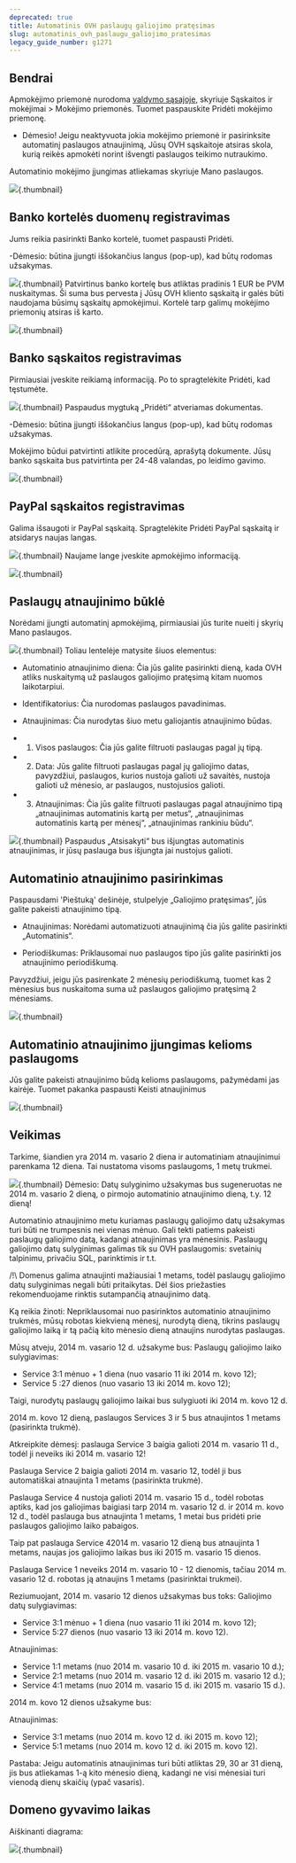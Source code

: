 ```yaml
---
deprecated: true
title: Automatinis OVH paslaugų galiojimo pratęsimas
slug: automatinis_ovh_paslaugu_galiojimo_pratesimas
legacy_guide_number: g1271
---
```



## Bendrai
Apmokėjimo priemonė nurodoma [valdymo sąsajoje](https://www.ovh.com/manager/web/login/), skyriuje  Sąskaitos ir mokėjimai > Mokėjimo priemonės. Tuomet paspauskite Pridėti mokėjimo priemonę.


- Dėmesio! Jeigu neaktyvuota jokia mokėjimo priemonė ir pasirinksite automatinį paslaugos atnaujinimą, Jūsų OVH sąskaitoje atsiras skola, kurią reikės apmokėti norint išvengti paslaugos teikimo nutraukimo.


Automatinio mokėjimo įjungimas atliekamas skyriuje Mano paslaugos.

![](images/3734.png){.thumbnail}


## Banko kortelės duomenų registravimas
Jums reikia pasirinkti Banko kortelė, tuomet paspausti Pridėti.

-Dėmesio: būtina įjungti iššokančius langus (pop-up), kad būtų rodomas užsakymas.

![](images/3735.png){.thumbnail}
Patvirtinus banko kortelę bus atliktas pradinis 1 EUR be PVM nuskaitymas.
Ši suma bus pervesta į Jūsų OVH kliento sąskaitą ir galės būti naudojama būsimų sąskaitų apmokėjimui. 
Kortelė tarp galimų mokėjimo priemonių atsiras iš karto.

![](images/3736.png){.thumbnail}


## Banko sąskaitos registravimas
Pirmiausiai įveskite reikiamą informaciją. Po to spragtelėkite Pridėti, kad tęstumėte.

![](images/3738.png){.thumbnail}
Paspaudus mygtuką „Pridėti“ atveriamas dokumentas.

-Dėmesio: būtina įjungti iššokančius langus (pop-up), kad būtų rodomas užsakymas.

Mokėjimo būdui patvirtinti atlikite procedūrą, aprašytą dokumente. Jūsų banko sąskaita bus patvirtinta per 24-48 valandas, po leidimo gavimo.

![](images/1077.png){.thumbnail}


## PayPal sąskaitos registravimas
Galima išsaugoti ir PayPal sąskaitą. Spragtelėkite Pridėti PayPal sąskaitą ir atsidarys naujas langas.

![](images/3738.png){.thumbnail}
Naujame lange įveskite apmokėjimo informaciją.

![](images/3739.png){.thumbnail}


## Paslaugų atnaujinimo būklė
Norėdami įjungti automatinį apmokėjimą, pirmiausiai jūs turite nueiti į skyrių Mano paslaugos.

![](images/3740.png){.thumbnail}
Toliau lentelėje matysite šiuos elementus: 


- Automatinio atnaujinimo diena: Čia jūs galite pasirinkti dieną, kada OVH atliks nuskaitymą už paslaugos galiojimo pratęsimą kitam nuomos laikotarpiui.

- Identifikatorius: Čia nurodomas paslaugos pavadinimas.

- Atnaujinimas: Čia nurodytas šiuo metu galiojantis atnaujinimo būdas.

- 1. Visos paslaugos: Čia jūs galite filtruoti paslaugas pagal jų tipą. 

- 2. Data: Jūs galite filtruoti paslaugas pagal jų galiojimo datas, pavyzdžiui, paslaugos, kurios nustoja galioti už savaitės, nustoja galioti už mėnesio, ar paslaugos, nustojusios galioti.

- 3. Atnaujinimas: Čia jūs galite filtruoti paslaugas pagal atnaujinimo tipą „atnaujinimas automatinis kartą per metus“, „atnaujinimas automatinis kartą per mėnesį“, „atnaujinimas rankiniu būdu“.



![](images/3741.png){.thumbnail}
Paspaudus „Atsisakyti“ bus išjungtas automatinis atnaujinimas, ir jūsų paslauga bus išjungta jai nustojus galioti.


## Automatinio atnaujinimo pasirinkimas
Paspausdami 'Pieštuką' dešinėje, stulpelyje „Galiojimo pratęsimas“, jūs galite pakeisti atnaujinimo tipą.


- Atnaujinimas: Norėdami automatizuoti atnaujinimą čia jūs galite pasirinkti „Automatinis“.

- Periodiškumas: Priklausomai nuo paslaugos tipo jūs galite pasirinkti jos atnaujinimo periodiškumą.

Pavyzdžiui, jeigu jūs pasirenkate 2 mėnesių periodiškumą, tuomet kas 2 mėnesius bus nuskaitoma suma už paslaugos galiojimo pratęsimą 2 mėnesiams.


![](images/3742.png){.thumbnail}


## Automatinio atnaujinimo įjungimas kelioms paslaugoms
Jūs galite pakeisti atnaujinimo būdą kelioms paslaugoms, pažymėdami jas kairėje. Tuomet pakanka paspausti Keisti atnaujinimus

![](images/3743.png){.thumbnail}


## Veikimas
Tarkime, šiandien yra 2014 m. vasario 2 diena ir automatiniam atnaujinimui parenkama 12 diena. Tai nustatoma visoms paslaugoms, 1 metų trukmei.

![](images/1564.png){.thumbnail}
Dėmesio: Datų sulyginimo užsakymas bus sugeneruotas ne 2014 m. vasario 2 dieną, o pirmojo automatinio atnaujinimo dieną, t.y. 12 dieną!

Automatinio atnaujinimo metu kuriamas paslaugų galiojimo datų užsakymas turi būti ne trumpesnis nei vienas mėnuo. Gali tekti patiems pakeisti paslaugų galiojimo datą, kadangi atnaujinimas yra mėnesinis.
Paslaugų galiojimo datų sulyginimas galimas tik su OVH paslaugomis: svetainių talpinimu, privačiu SQL, parinktimis ir t.t.

/!\ Domenus galima atnaujinti mažiausiai 1 metams, todėl paslaugų galiojimo datų sulyginimas negali būti pritaikytas. Dėl šios priežasties rekomenduojame rinktis sutampančią atnaujinimo datą.

Ką reikia žinoti:
Nepriklausomai nuo pasirinktos automatinio atnaujinimo trukmės, mūsų robotas kiekvieną mėnesį, nurodytą dieną, tikrins paslaugų galiojimo laiką ir tą pačią kito mėnesio dieną atnaujins nurodytas paslaugas.

Mūsų atveju, 2014 m. vasario 12 d. užsakyme bus:
Paslaugų galiojimo laiko sulygiavimas: 

- Service 3:1 mėnuo + 1 diena (nuo vasario 11 iki 2014 m. kovo 12);
- Service 5 :27 dienos (nuo vasario 13 iki 2014 m. kovo 12);

Taigi, nurodytų paslaugų galiojimo laikai bus sulygiuoti iki 2014 m. kovo 12 d.

2014 m. kovo 12 dieną, paslaugos Services 3 ir 5 bus atnaujintos 1 metams (pasirinkta trukmė).

Atkreipkite dėmesį: paslauga Service 3 baigia galioti 2014 m. vasario 11 d., todėl ji neveiks iki 2014 m. vasario 12!

Paslauga Service 2 baigia galioti 2014 m. vasario 12, todėl ji bus automatiškai atnaujinta 1 metams (pasirinkta trukmė).

Paslauga Service 4 nustoja galioti 2014 m. vasario 15 d., todėl robotas aptiks, kad jos galiojimas baigiasi tarp 2014 m. vasario 12 d. ir 2014 m. kovo 12 d., todėl paslauga bus atnaujinta 1 metams, 1 metai bus pridėti prie paslaugos galiojimo laiko pabaigos.

Taip pat paslauga Service 42014 m. vasario 12 dieną bus atnaujinta 1 metams, naujas jos galiojimo laikas bus iki 2015 m. vasario 15 dienos.

Paslauga Service 1 neveiks 2014 m. vasario 10 - 12 dienomis, tačiau 2014 m. vasario 12 d. robotas ją atnaujins 1 metams (pasirinktai trukmei).

Reziumuojant, 2014 m. vasario 12 dienos užsakymas bus toks:
Galiojimo datų sulygiavimas:

- Service 3:1 mėnuo + 1 diena (nuo vasario 11 iki 2014 m. kovo 12);
- Service 5:27 dienos (nuo vasario 13 iki 2014 m. kovo 12).

Atnaujinimas:

- Service 1:1 metams (nuo 2014 m. vasario 10 d. iki 2015 m. vasario 10 d.);
- Service 2:1 metams (nuo 2014 m. vasario 12 d. iki 2015 m. vasario 12 d.);
- Service 4:1 metams (nuo 2014 m. vasario 15 d. iki 2015 m. vasario 15 d.).

2014 m. kovo 12 dienos užsakyme bus:


Atnaujinimas:

- Service 3:1 metams (nuo 2014 m. kovo 12 d. iki 2015 m. kovo 12);
- Service 5:1 metams (nuo 2014 m. kovo 12 d. iki 2015 m. kovo 12).

Pastaba: Jeigu automatinis atnaujinimas turi būti atliktas 29, 30 ar 31 dieną, jis bus atliekamas 1-ą kito mėnesio dieną, kadangi ne visi mėnesiai turi vienodą dienų skaičių (ypač vasaris).



## Domeno gyvavimo laikas
Aiškinanti diagrama:

![](images/2554.png){.thumbnail}

